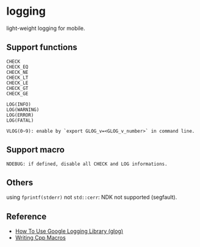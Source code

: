 # logging

light-weight logging for mobile.


## Support functions

```
CHECK
CHECK_EQ
CHECK_NE
CHECK_LT
CHECK_LE
CHECK_GT
CHECK_GE

LOG(INFO)
LOG(WARNING)
LOG(ERROR)
LOG(FATAL)

VLOG(0~9): enable by `export GLOG_v=<GLOG_v_number>` in command line.
```

## Support macro

```
NDEBUG: if defined, disable all CHECK and LOG informations.
```

## Others

using `fprintf(stderr)` not `std::cerr`: NDK not supported (segfault).

## Reference

- [How To Use Google Logging Library (glog)](http://rpg.ifi.uzh.ch/docs/glog.html)
- [Writing Cpp Macros](http://www.ebyte.it/library/codesnippets/WritingCppMacros.html)
